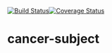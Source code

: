 [![Build Status](https://travis-ci.com/cancer-study/cancer-subject.svg?branch=develop)](https://travis-ci.com/cancer-study/cancer-subject.svg?branch=develop)[![Coverage Status](https://coveralls.io/repos/github/cancer-study/cancer-subject/badge.svg?branch=develop)](https://coveralls.io/github/cancer-study/cancer-subject?branch=develop)

# cancer-subject
